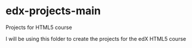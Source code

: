 # edx-projects-main
Projects for HTML5 course

I will be using this folder to create the projects for the edX HTML5 course
